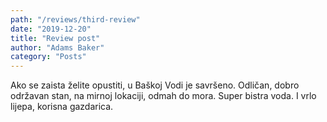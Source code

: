 ```yaml
---
path: "/reviews/third-review"
date: "2019-12-20"
title: "Review post"
author: "Adams Baker"
category: "Posts"
---
```


Ako se zaista želite opustiti, u Baškoj Vodi je savršeno. Odličan, dobro održavan stan, na mirnoj lokaciji, odmah do mora. Super bistra voda. I vrlo lijepa, korisna gazdarica.
